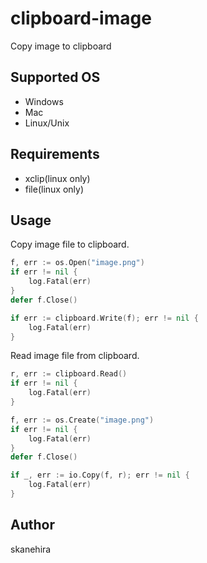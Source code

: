 # clipboard-image
Copy image to clipboard

## Supported OS
- Windows
- Mac
- Linux/Unix

## Requirements
- xclip(linux only)
- file(linux only)

## Usage
Copy image file to clipboard.

```go
f, err := os.Open("image.png")
if err != nil {
	log.Fatal(err)
}
defer f.Close()

if err := clipboard.Write(f); err != nil {
	log.Fatal(err)
}
```

Read image file from clipboard.

```go
r, err := clipboard.Read()
if err != nil {
	log.Fatal(err)
}

f, err := os.Create("image.png")
if err != nil {
	log.Fatal(err)
}
defer f.Close()

if _, err := io.Copy(f, r); err != nil {
	log.Fatal(err)
}
```

## Author
skanehira
